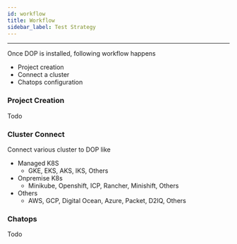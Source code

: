 ```yaml
---
id: workflow
title: Workflow
sidebar_label: Test Strategy
---
```

------
Once DOP is installed, following workflow happens
- Project creation
- Connect a cluster
- Chatops configuration

### Project Creation
Todo

### Cluster Connect
Connect various cluster to DOP like
- Managed K8S
  - GKE, EKS, AKS, IKS, Others 
- Onpremise K8s
  - Minikube, Openshift, ICP, Rancher, Minishift, Others
- Others
  - AWS, GCP, Digital Ocean, Azure, Packet, D2IQ, Others


### Chatops
Todo

